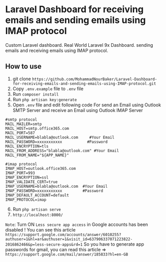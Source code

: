 # Laravel Dashboard for receiving emails and sending emails using IMAP protocol
Custom Laravel dashboard. Real World Laravel 9x Dashboard. sending emails and receiving emails using IMAP protocol.

## How to use
1. git clone `https://github.com/MohammadNourBaker/Laravel-Dashboard-for-receiving-emails-and-sending-emails-using-IMAP-protocol.git`
2. Copy `.env.example` file to `.env` file
3. Run `composer install`
4. Run `php artisan key:generate`
5. Open `.env` file and edit following code For send an Email using Outlook SMTP Server and receive an Email using Outlook IMAP Server
```
#smtp protocol
MAIL_MAILER=smtp
MAIL_HOST=smtp.office365.com
MAIL_PORT=587
MAIL_USERNAME=blabla@outlook.com     #Your Email
MAIL_PASSWORD=xxxxxxxxxxx           #Password
MAIL_ENCRYPTION=tls
MAIL_FROM_ADDRESS="blabla@outlook.com" #Your Email
MAIL_FROM_NAME="${APP_NAME}"

#imap protocol
IMAP_HOST=outlook.office365.com
IMAP_PORT=993
IMAP_ENCRYPTION=ssl
IMAP_VALIDATE_CERT=true
IMAP_USERNAME=blabla@outlook.com  #Your Email
IMAP_PASSWORD=xxxxxxxxxxx         #Password
IMAP_DEFAULT_ACCOUNT=default
IMAP_PROTOCOL=imap

```
6. Run `php artisan serve`
9. `http://localhost:8000/`

`Note`: Turn ON `Less secure app access` in Google accounts has been disabled !
        You can see this article `https://support.google.com/accounts/answer/6010255?authuser=1&hl=ar&authuser=1&visit_id=637906337071223822-2016862466&p=less-secure-apps&rd=1`  So you have to generate app passwords for gmail, you can read this article => `https://support.google.com/mail/answer/185833?hl=en-GB`
